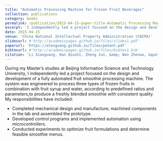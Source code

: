 ```yaml
---
title: "Automatic Processing Machine for Frozen Fruit Beverages"
collection: publications
category: books
permalink: /publication/2015-04-15-paper-title-Automatic Processing Machine for Frozen Fruit Beverages
excerpt: 'I independently led a project focused on the design and development of a fully automated fruit smoothie processing machine. The system was engineered to process three types of frozen fruits in combination with fruit syrup and water, according to predefined ratios and parameters, to produce a freshly blended smoothie with consistent quality.'
date: 2015-04-15
venue: 'China National Intellectual Property Administration (CNIPA)'
slidesurl: #'http://academicpages.github.io/files/slides1.pdf'
paperurl: 'https://alexguang.github.io/files/patent.pdf'
bibtexurl: #'http://academicpages.github.io/files/bibtex1.bib'
citation: 'Li Xiaoguang, Han Qiushi, Zheng Jun, &amp; Wan Zhenwu, &quot; Automatic Processing Machine for Frozen Fruit Beverages, &quot;, China Utility Model Patent, Patent No. ZL 2014 2 0770525.9, filed December 3, 2014, <i>China National Intellectual Property Administration (CNIPA)</i>.'
---
```

During my Master’s studies at Beijing Information Science and Technology University, I independently led a project focused on the design and development of a fully automated fruit smoothie processing machine. The system was engineered to process three types of frozen fruits in combination with fruit syrup and water, according to predefined ratios and parameters,to produce a freshly blended smoothie with consistent quality. My responsibilities have included:
* Completed mechanical design and manufacture; machined components in the lab and assembled the prototype.
* Developed control programs and implemented automation using microcontrollers.
* Conducted experiments to optimize fruit formulations and determine feasible smoothie menus.

